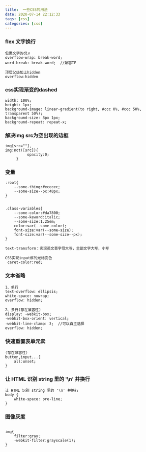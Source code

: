 ```yaml
---
title:  一些CSS的用法
date: 2020-07-14 22:12:33
tags: [css]
categories: [css]
---
```



### flex 文字换行

```
包裹文字的div
overflow-wrap: break-word;
word-break: break-word;  //兼容IE

顶层父级加上hidden
overflow:hidden
```

### css实现渐变的dashed

```
width: 100%;
height: 1px;
background-image: linear-gradient(to right, #ccc 0%, #ccc 50%, transparent 50%);
background-size: 8px 1px;
background-repeat: repeat-x;
```

### 解决img src为空出现的边框

```
img[src=""],
img:not([src]){
          opacity:0;
     }

```
<!-- more -->

### 变量

```
:root{
    --some-thing:#ececec;
    --some-size--px:40px;
}


.class-variables{
    --some-color:#da7800;
    --some-keword:italic;
    --some-size:1.25em;
    color:var(--some-color);
    font-size:var(--some-size);
    font-size:var(--some-size--px);
}

text-transform：实现英文首字母大写，全部文字大写，小写

CSS实现input框的光标变色
 caret-color:red; 

```

### 文本省略

```
1、单行
text-overflow: ellipsis;
white-space: nowrap;
overflow: hidden;

2、多行(存在兼容性)
display: -webkit-box;
-webkit-box-orient: vertical;
-webkit-line-clamp: 3;  //可以自主选择
overflow: hidden;
```

### 快速重置表单元素
```
(存在兼容性)
button,input...{
    all:unset;
}
```

### 让 HTML 识别 string 里的 '\n' 并换行

```
让 HTML 识别 string 里的 '\n' 并换行
body {
  	white-space: pre-line;
}
```

### 图像灰度

```

img{
    filter:gray;
    -webkit-filter:grayscale(1);
}
```